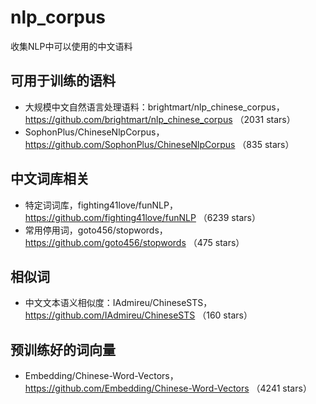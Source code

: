 # nlp_corpus
收集NLP中可以使用的中文语料

## 可用于训练的语料
* 大规模中文自然语言处理语料：brightmart/nlp_chinese_corpus，https://github.com/brightmart/nlp_chinese_corpus （2031 stars）
* SophonPlus/ChineseNlpCorpus，https://github.com/SophonPlus/ChineseNlpCorpus （835 stars）

## 中文词库相关
* 特定词词库，fighting41love/funNLP，https://github.com/fighting41love/funNLP （6239 stars）
* 常用停用词，goto456/stopwords，https://github.com/goto456/stopwords （475 stars）

## 相似词
* 中文文本语义相似度：IAdmireu/ChineseSTS，https://github.com/IAdmireu/ChineseSTS （160 stars）

## 预训练好的词向量
* Embedding/Chinese-Word-Vectors，https://github.com/Embedding/Chinese-Word-Vectors （4241 stars）

